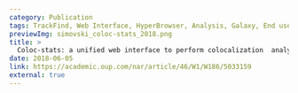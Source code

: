 ```yaml
---
category: Publication
tags: TrackFind, Web Interface, HyperBrowser, Analysis, Galaxy, End user, Developer
previewImg: simovski_coloc-stats_2018.png
title: >
  Coloc-stats: a unified web interface to perform colocalization  analysis of genomic features
date: 2018-06-05
link: https://academic.oup.com/nar/article/46/W1/W186/5033159
external: true
---
```

